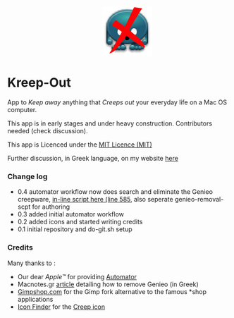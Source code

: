 <dl>
<dd><p align="center"><img src="https://raw.githubusercontent.com/Somnius/Kreep-Out/master/resources/icon2_exported/Icon@2x.png" border="0" alt="Kreep-Out Logo"></p></dd>
</dl>

# Kreep-Out

App to _Keep away_ anything that _Creeps out_ your everyday life on a Mac OS computer.

This app is in early stages and under heavy construction. Contributors needed (check discussion).

This app is Licenced under the [MIT Licence (MIT)](https://github.com/Somnius/Kreep-Out/blob/master/LICENSE)

Further discussion, in Greek language, on my website [here](http://h4ckintosh.com/programming/kreep-out/)


### Change log

- 0.4 automator workflow now does search and eliminate the Genieo creepware, [in-line script here (line 585](https://github.com/Somnius/Kreep-Out/blob/master/Kreep-Out.workflow/Contents/document.wflow#L585), also seperate genieo-removal-scpt for authoring
- 0.3 added initial automator workflow
- 0.2 added icons and started writing credits
- 0.1 initial repository and do-git.sh setup


### Credits

Many thanks to :

- Our dear _Apple&trade;_ for providing [Automator](http://bit.ly/1nHD5lB)
- Macnotes.gr [article](http://macnotes.gr/2014/04/26/%CF%83%CF%87%CE%B5%CF%84%CE%B9%CE%BA%CE%AC-%CE%BC%CE%B5-%CF%84%CE%BF-genieo-for-mac/) detailing how to remove Genieo (in Greek)
- [Gimpshop.com](http://www.gimpshop.com/) for the Gimp fork alternative to the famous *shop applications
- [Icon Finder](https://www.iconfinder.com/) for the [Creep icon](https://www.iconfinder.com/icons/48870/005_creep_icon)
